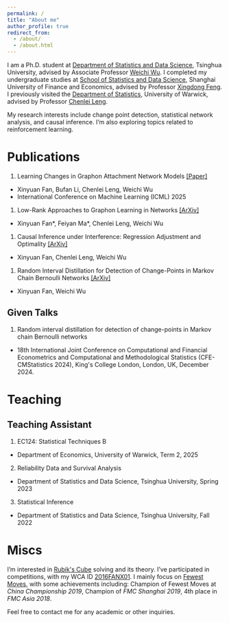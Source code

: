 ```yaml
---
permalink: /
title: "About me"
author_profile: true
redirect_from: 
  - /about/
  - /about.html
---
```


I am a Ph.D. student at [Department of Statistics and Data Science](https://www.stat.tsinghua.edu.cn/en/), Tsinghua University, advised by Associate Professor [Weichi Wu](https://www.stat.tsinghua.edu.cn/en/info/1023/1048.htm). I completed my undergraduate studies at [School of Statistics and Data Science](https://ssm.sufe.edu.cn), Shanghai University of Finance and Economics, advised by Professor [Xingdong Feng](https://ssm.sufe.edu.cn/9c/d5/c714a236757/page.htm). I previously visited the [Department of Statistics](https://warwick.ac.uk/fac/sci/statistics/), University of Warwick, advised by Professor [Chenlei Leng](https://warwick.ac.uk/fac/sci/statistics/staff/academic-research/leng/).

My research interests include change point detection, statistical network analysis, and causal inference. I‘m also exploring topics related to reinforcement learning.

# Publications

1. Learning Changes in Graphon Attachment Network Models [[Paper]](https://icml.cc/virtual/2025/poster/45662)
- Xinyuan Fan, Bufan Li, Chenlei Leng, Weichi Wu
- International Conference on Machine Learning (ICML) 2025

1. Low-Rank Approaches to Graphon Learning in Networks [[ArXiv]](https://arxiv.org/abs/2501.18785)
- Xinyuan Fan\*, Feiyan Ma\*, Chenlei Leng, Weichi Wu

1. Causal Inference under Interference: Regression Adjustment and Optimality [[ArXiv]](https://arxiv.org/abs/2502.06008)
- Xinyuan Fan, Chenlei Leng, Weichi Wu

1. Random Interval Distillation for Detection of Change-Points in Markov Chain Bernoulli Networks [[ArXiv]](https://arxiv.org/abs/2403.00600)
- Xinyuan Fan, Weichi Wu

## Given Talks

1. Random interval distillation for detection of change-points in Markov chain Bernoulli networks
- 18th International Joint Conference on Computational and Financial Econometrics and Computational and Methodological Statistics (CFE-CMStatistics 2024), King's College London, London, UK, December 2024.

# Teaching

## Teaching Assistant

1. EC124: Statistical Techniques B
- Department of Economics, University of Warwick, Term 2, 2025

2. Reliability Data and Survival Analysis
- Department of Statistics and Data Science, Tsinghua University, Spring 2023

3. Statistical Inference 
- Department of Statistics and Data Science, Tsinghua University, Fall 2022


# Miscs

I’m interested in [Rubik's Cube](https://en.wikipedia.org/wiki/Rubik%27s_Cube) solving and its theory. I’ve participated in competitions, with my WCA ID [2016FANX01](https://www.worldcubeassociation.org/persons/2016FANX01?event=222). I mainly focus on [Fewest Moves](https://fmcsolves.cubing.net/fmc_tutorial_ENG.pdf), with some achievements including: Champion of Fewest Moves at *China Championship 2019*, Champion of *FMC Shanghai 2019*, 4th place in *FMC Asia 2018*.

Feel free to contact me for any academic or other inquiries.




